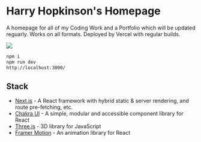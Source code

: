 # Harry Hopkinson's Homepage
A homepage for all of my Coding Work and a Portfolio which will be updated reguarly.
Works on all formats. Deployed by Vercel with regular builds.

<a href="https://github.com/Harry-Hopkinson">
	<img src= "https://images.weserv.nl/?url=avatars.githubusercontent.com/u/63599884?v=4&h=100&w=100&fit=cover&mask=circle&maxage=7d">
</a>

<p></p>

```sh
npm i
npm run dev
http://localhost:3000/
```

## Stack

- [Next.js](https://nextjs.org/) - A React framework with hybrid static & server rendering, and route pre-fetching, etc.
- [Chakra UI](https://chakra-ui.com/) - A simple, modular and accessible component library for React
- [Three.js](https://threejs.org/) - 3D library for JavaScript
- [Framer Motion](https://www.framer.com/motion/) - An animation library for React
